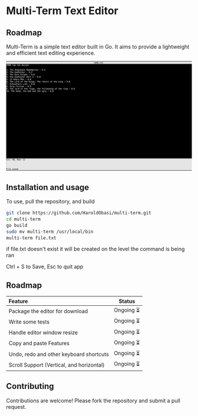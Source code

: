 # Multi-Term Text Editor
## Roadmap
Multi-Term is a simple text editor built in Go. It aims to provide a lightweight and efficient text editing experience.

![Screenshot](media/ss1.png)

## Installation and usage
To use, pull the repository, and build

```sh
git clone https://github.com/HaroldObasi/multi-term.git
cd multi-term
go build
sudo mv multi-term /usr/local/bin
multi-term file.txt
```

if file.txt doesn't exist it will be created on the level the command is being ran

Ctrl + S to Save, Esc to quit app

## Roadmap

| Feature                                                   | Status        | 
| :----------------                                         | :------:      |
| Package the editor for download                           |  Ongoing ⏳   |
| Write some tests                                          |  Ongoing ⏳   |
| Handle editor window resize                               |  Ongoing ⏳   |
| Copy and paste Features                                   |  Ongoing ⏳   |
| Undo, redo and other keyboard shortcuts                   |  Ongoing ⏳   |
| Scroll Support (Vertical, and horizontal)                 |  Ongoing ⏳   |


## Contributing

Contributions are welcome! Please fork the repository and submit a pull request.